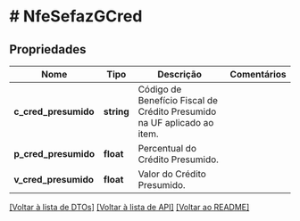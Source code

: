 # # NfeSefazGCred

## Propriedades

Nome | Tipo | Descrição | Comentários
------------ | ------------- | ------------- | -------------
**c_cred_presumido** | **string** | Código de Benefício Fiscal de Crédito Presumido na UF aplicado ao item. |
**p_cred_presumido** | **float** | Percentual do Crédito Presumido. |
**v_cred_presumido** | **float** | Valor do Crédito Presumido. |

[[Voltar à lista de DTOs]](../../README.md#models) [[Voltar à lista de API]](../../README.md#endpoints) [[Voltar ao README]](../../README.md)
